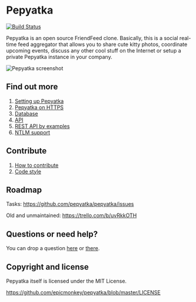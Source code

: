 Pepyatka
========

[![Build Status](https://api.travis-ci.org/pepyatka/pepyatka-server.png)](https://travis-ci.org/epicmonkey/pepyatka)

Pepyatka is an open source FriendFeed clone. Basically, this is a
social real-time feed aggregator that allows you to share cute kitty
photos, coordinate upcoming events, discuss any other cool stuff on the
Internet or setup a private Pepyatka instance in your company.

![Pepyatka screenshot](http://try.pepyatka.com/img/2013-08-18_Pepyatka.png)

Find out more
-------------

1. [Setting up Pepyatka](https://github.com/epicmonkey/pepyatka/wiki/Setting-up-Pepyatka)
1. [Pepyatka on HTTPS](https://github.com/pepyatka/pepyatka/wiki/Pepyatka-on-HTTPS)
1. [Database](https://github.com/epicmonkey/pepyatka/wiki/Database)
1. [API](https://github.com/epicmonkey/pepyatka/wiki/API)
1. [REST API by examples](https://github.com/epicmonkey/pepyatka/wiki/REST-API-example)
1. [NTLM support](https://github.com/epicmonkey/pepyatka/wiki/NTLM-support)

Contribute
----------

1. [How to contribute](https://github.com/epicmonkey/pepyatka/wiki/How-to-contribute)
1. [Code style](https://github.com/epicmonkey/pepyatka/wiki/Code-style)

Roadmap
-------

Tasks: https://github.com/pepyatka/pepyatka/issues

Old and unmaintained: https://trello.com/b/uvRkkOTH

Questions or need help?
-----------------------

You can drop a question [here](http://pepyatka.com/users/pepyatka) or [there](http://friendfeed.com/pepyatka).

Copyright and license
---------------------

Pepyatka itself is licensed under the MIT License.

https://github.com/epicmonkey/pepyatka/blob/master/LICENSE
